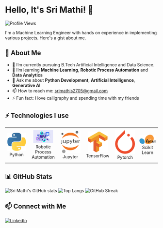 # Hello, It's Sri Mathi! 👋

![Profile Views](https://komarev.com/ghpvc/?username=SriMathi-2705&color=blue)

I'm a Machine Learning Engineer with hands on experience in implementing various projects. Here's a gist about me.
 
## 🌟 About Me
- 🔭 I’m currently pursuing B.Tech Artificial Intelligence and Data Science.
- 🌱 I’m learning **Machine Learning**, **Robotic Process Automation** and **Data Analytics**
- 💬 Ask me about **Python Development**, **Artificial Intelligence**, **Generative AI**
- 📫 How to reach me: [srimathis2705@gmail.com](mailto:srimathis2705@gmail.com)
- ⚡ Fun fact: I love calligraphy and spending time with my friends

## ⚡ Technologies I use 

<div align="center">
<table align="center">
    <tr>
        <td align="center" width="140" height="112.43">
            <img src="python.jpeg" width="65px"/>
            <br /> Python
        </td>
     <td align="center" width="140" height="112.43">
            <img src="rpa.png" width="65px"/>
            <br /> Robotic Process Automation
        </td>
     <td align="center" width="140" height="112.43">
            <img src="jupyter.png" width="65px"/>
            <br /> Jupyter
        </td>
        <td align="center" width="140" height="112.43">
            <img src="tensorflow.png" width="65px"/>
            <br /> TensorFlow
        </td>
        <td align="center" width="140" height="112.43">
            <img src="pytorch.png" width="65px"/>
            <br /> Pytorch
        </td>
        <td align="center" width="140" height="112.43">
            <img src="scikitlearn.png" width="65px"/>
            <br /> Scikit Learn
        </td>
    </tr>
</table>
</div>

## 📊 GitHub Stats
![Sri Mathi's GitHub stats](https://github-readme-stats.vercel.app/api?username=SriMathi-2705&show_icons=true&theme=radical)
![Top Langs](https://github-readme-stats.vercel.app/api/top-langs/?username=SriMathi-2705&layout=compact&theme=radical)
![GitHub Streak](https://github-readme-streak-stats.herokuapp.com/?user=SriMathi-2705&theme=radical)

## 📫 Connect with Me
[![LinkedIn](https://img.shields.io/badge/-LinkedIn-0077B5?logo=linkedin&logoColor=white&link=https://www.linkedin.com/in/janedoe/)](https://www.linkedin.com/in/sri-mathi-s-058ba2252/)


